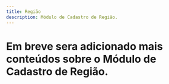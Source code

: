 ```yaml
---
title: Região
description: Módulo de Cadastro de Região.
---
```

# Em breve sera adicionado mais conteúdos sobre o Módulo de Cadastro de Região.